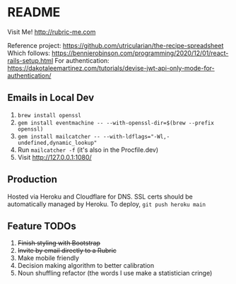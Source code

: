 # README

Visit Me! http://rubric-me.com

Reference project: https://github.com/utricularian/the-recipe-spreadsheet
Which follows: https://bennierobinson.com/programming/2020/12/01/react-rails-setup.html
For authentication: https://dakotaleemartinez.com/tutorials/devise-jwt-api-only-mode-for-authentication/

## Emails in Local Dev
1. `brew install openssl`
2. `gem install eventmachine -- --with-openssl-dir=$(brew --prefix openssl)`
3. `gem install mailcatcher -- --with-ldflags="-Wl,-undefined,dynamic_lookup"`
4. Run `mailcatcher -f` (it's also in the Procfile.dev)
5. Visit http://127.0.0.1:1080/

## Production

Hosted via Heroku and Cloudflare for DNS. SSL certs should be automatically managed
by Heroku. To deploy, `git push heroku main`

## Feature TODOs
1. ~~Finish styling with Bootstrap~~
2. ~~Invite by email directly to a Rubric~~
3. Make mobile friendly
4. Decision making algorithm to better calibration
5. Noun shuffling refactor (the words I use make a statistician cringe)
